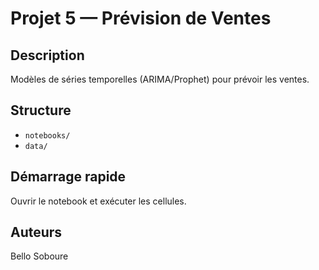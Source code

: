 # Projet 5 — Prévision de Ventes

## Description
Modèles de séries temporelles (ARIMA/Prophet) pour prévoir les ventes.

## Structure
- `notebooks/`
- `data/`

## Démarrage rapide
Ouvrir le notebook et exécuter les cellules.

## Auteurs
Bello Soboure

